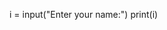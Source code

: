 <!-- 
#import collections
#l = ["a","a","b","c","d","d"]
#print(collections.Counter(l)) -->
i = input("Enter your name:")
print(i)